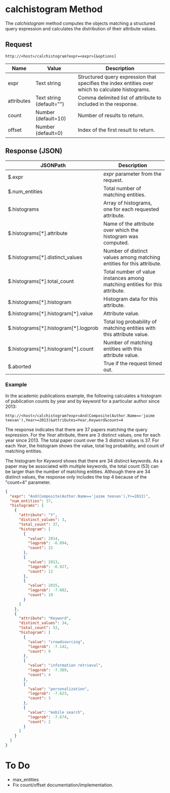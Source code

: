 <!--
NavPath: Knowledge Exploration Service/Web API Interface
LinkLabel: calchistogram Method
Url: KES/documentation/calchistogram
Weight: 15
-->

# calchistogram Method
The *calchistogram* method computes the objects matching a structured query expression and calculates the distribution of their attribute values.

## Request
`http://<host>/calchistogram?expr=<expr>[&options]` 

Name|Value|Description
----|-----|-----------
expr | Text string | Structured query expression that specifies the index entities over which to calculate histograms.
attributes | Text string (default="") | Comma delimited list of attribute to included in the response.
count	| Number (default=10) | Number of results to return.
offset	| Number (default=0) | Index of the first result to return.

## Response (JSON)
JSONPath | Description
----|----
$.expr | *expr* parameter from the request.
$.num_entities | Total number of matching entities.
$.histograms |	Array of histograms, one for each requested attribute.
$.histograms[\*].attribute | Name of the attribute over which the histogram was computed.
$.histograms[\*].distinct_values | Number of distinct values among matching entities for this attribute.
$.histograms[\*].total_count | Total number of value instances among matching entities for this attribute.
$.histograms[\*].histogram | Histogram data for this attribute.
$.histograms[\*].histogram[\*].value | Attribute value.
$.histograms[\*].histogram[\*].logprob	| Total log probability of matching entities with this attribute value.
$.histograms[\*].histogram[\*].count	| Number of matching entities with this attribute value.
$.aborted | True if the request timed out.

### Example
In the academic publications example, the following calculates a histogram of publication counts by year and by keyword for a particular author since 2013:

`http://<host>/calchistogram?expr=And(Composite(Author.Name=='jaime teevan'),Year>=2013)&attributes=Year,Keyword&count=4`

The response indicates that there are 37 papers matching the query expression.  For the *Year* attribute, there are 3 distinct values, one for each year since 2013.  The total paper count over the 3 distinct values is 37.  For each *Year*, the histogram shows the value, total log probability, and count of matching entities.     

The histogram for *Keyword* shows that there are 34 distinct keywords. As a paper may be associated with multiple keywords, the total count (53) can be larger than the number of matching entities.  Although there are 34 distinct values, the response only includes the top 4 because of the "count=4" parameter.

```json
{
  "expr": "And(Composite(Author.Name=='jaime teevan'),Y>=2013)",
  "num_entities": 37,
  "histograms": [
    {
      "attribute": "Y",
      "distinct_values": 3,
      "total_count": 37,
      "histogram": [
        {
          "value": 2014,
          "logprob": -6.894,
          "count": 15
        },
        {
          "value": 2013,
          "logprob": -6.927,
          "count": 12
        },
        {
          "value": 2015,
          "logprob": -7.082,
          "count": 10
        }
      ]
    },
    {
      "attribute": "Keyword",
      "distinct_values": 34,
      "total_count": 53,
      "histogram": [
        {
          "value": "crowdsourcing",
          "logprob": -7.142,
          "count": 9
        },
        {
          "value": "information retrieval",
          "logprob": -7.389,
          "count": 4
        },
        {
          "value": "personalization",
          "logprob": -7.623,
          "count": 3
        },
        {
          "value": "mobile search",
          "logprob": -7.674,
          "count": 2
        }
      ]
    }
  ]
}
```	

# To Do
* max_entities
* Fix count/offset documentation/implementation.

